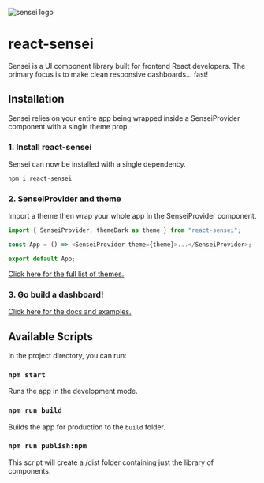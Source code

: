 ![sensei logo](https://cdn.jsdelivr.net/gh/frontend-joe/assets@main/sensei7.png)

# react-sensei

Sensei is a UI component library built for frontend React developers.
The primary focus is to make clean responsive dashboards... fast!

## Installation

Sensei relies on your entire app being wrapped inside a SenseiProvider
component with a single theme prop.

### 1. Install react-sensei

Sensei can now be installed with a single dependency.

```javascript
npm i react-sensei
```

### 2. SenseiProvider and theme

Import a theme then wrap your whole app in the SenseiProvider component.

```javascript
import { SenseiProvider, themeDark as theme } from "react-sensei";

const App = () => <SenseiProvider theme={theme}>...</SenseiProvider>;

export default App;
```

[Click here for the full list of themes.](https://github.com/frontend-joe/react-sensei/tree/master/src/components/library/themes)

### 3. Go build a dashboard!

[Click here for the docs and examples.](https://react-sensei.com)

## Available Scripts

In the project directory, you can run:

### `npm start`

Runs the app in the development mode.

### `npm run build`

Builds the app for production to the `build` folder.

### `npm run publish:npm`

This script will create a /dist folder containing just the library of components.
